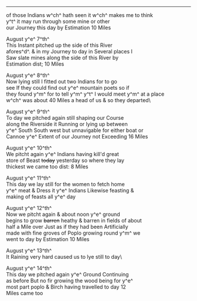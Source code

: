 ---

of those Indians w^ch^ hath seen it w^ch^ makes me to think\
y^t^ it may run through some mine or other\
our Journey this day by Estimation 10 Miles

August y^e^ 7^th^\
This Instant pitched up the side of this River\
afores^d^. & in my Journey to day in Several places I\
Saw slate mines along the side of this River by\
Estimation dist; 10 Miles

August y^e^ 8^th^\
Now lying still I fitted out two Indians for to go\
see If they could find out y^e^ mountain poets so if\
they found y^m^ for to tell y^m^ y^t^ I would meet y^m^ at a place\
w^ch^ was about 40 Miles a head of us & so they departed\

August y^e^ 9^th^\
To day we pitched again still shaping our Course\
along the Riverside it Running or lying up between\
y^e^ South South west but unnavigable for either boat or\
Cannoe y^e^ Extent of our Journey not Exceeding 16 Miles

August y^e^ 10^th^\
We pitcht again y^e^ Indians having kill'd great\
store of Beast ~~today~~ yesterday so where they lay\
thickest we came too dist: 8 Miles

August y^e^ 11^th^\
This day we lay still for the women to fetch home\
y^e^ meat & Dress it y^e^ Indians Likewise feasting &\
making of feasts all y^e^ day

August y^e^ 12^th^\
Now we pitcht again & about noon y^e^ ground\
begins to grow ~~barren~~ heathy & barren in fields of about\
half a Mile over Just as if they had been Artificially\
made with fine groves of Poplo growing round y^m^ we\
went to day by Estimation 10 Miles

August y^e^ 13^th^\
It Raining very hard caused us to lye still to day\

August y^e^ 14^th^\
This day we pitched again y^e^ Ground Continuing\
as before But no fir growing the wood being for y^e^\
most part poplo & Birch having travelled to day 12\
Miles came too
